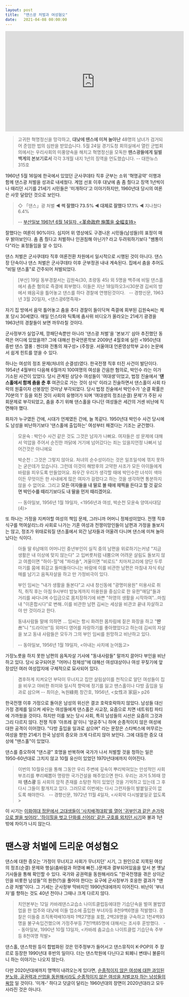 ```yaml
---
layout: post
title:  "땐스광 처벌과 여성혐오"
date:   2021-04-08 00:00:00
---
```

<iframe width="560" height="315" src="https://www.youtube.com/embed/oSL40RVIE1w" title="YouTube video player" frameborder="0" allow="accelerometer; autoplay; clipboard-write; encrypted-media; gyroscope; picture-in-picture" allowfullscreen></iframe>

> 고귀한 혁명정신을 망각하고, **대낮에 땐스에 미쳐 놀아난** 48명의 남녀가 검거되어 준엄한 법의 심판을 받았습니다.
> 5월 24일 경기도청 회의실에서 열린 군법회의에서는 우리사회의 미풍양속을 해치고 혁명정신을 모독한 **땐스광들에게 일벌백계의 본보기로서** 각각 3개월 내지 1년의 징역을 언도했습니다.
> -- 대한뉴스 315호

1960년 5월 16일에 한국에서 있었던 군사쿠데타 직후 군부는 소위 '혁명공약' 이행과 함께 댄스광 처벌을 성과로 내세웠다. 계엄 선포 이후 대낮에 춤 좀 췄다고 징역 1년씩이나 때리던 시기를 21세기 시민들은 '미개하다'고 이야기하지만, 1960년대 당시의 여론은 사뭇 달랐던 것으로 보인다.

> ◇ 「댄스」광 처벌 **◀ 썩 잘했다 73.5% ◀ 대체로 잘했다 17.1%** ◀ 지나쳤다 6.4%
> 
> -- [부산일보 1961년 6월 14일자, &lt;革命政府 施策을 全幅支持&gt;](http://www.busan.com/view/busan/view.php?code=19610614000001)

잘했다는 여론이 90%이다. 심지어 위 영상에도 구경나온 시민들(남성들)의 표정이 매우 밝아보인다. 
춤 좀 췄다고 처벌하나 인권침해 아닌가? 라고 두려워하기보다 "쌤통이다"라는 표정들임을 알 수 있다.

댄스 처벌은 군사쿠데타 직후 여론전환 차원에서 일시적으로 시행된 것이 아니다. 댄스장 단속이나 댄스 처벌은 군사쿠데타 이후 군부정권 내내 계속된다. 집에서 춤을 추어도 "비밀 댄스홀"로 간주되어 처벌되었다.

> [부산] 19일 동부경찰서는 김원숙(30, 초량동 45) 외 5명을 백주에 비밀 댄스홀에서 춤춘 혐의로 즉결에 회부했다.
> 이들은 지난 18일하오3시30분경 김씨의 방에서 왜음곡을 틀어놓고 댄스를 하다 경찰에 연행된것이다.
> &nbsp;
> -- 경향신문, 1963년 3월 20일자, &lt;댄스광6명즉재&gt;

자기 집 방에서 음악 틀어놓고 춤을 추다 경찰이 들이닥쳐 즉결에 회부된 김원숙씨는 체포 당시 30세였다. 매일 인스타와 틱톡에 춤사위 비디오가 올라오는 21세기 광경을 1963년의 경찰들이 보면 까무라칠 것이다.

군사정부가 실업구제, 깡패단속뿐만 아니라 '댄스광 처벌'을 '본보기' 삼아 추진했던 동력은 어디에 있었을까? 그에 대해선 한국언론학보 2009년 4월호에 실린 <1950년대 중반 댄스 열풍 : 젠더와 전통의 재구성> (주창윤. 서울여대 언론영상학부 교수) 논문에서 쉽게 힌트를 얻을 수 있다. 

하나는 여성의 정조 문제(처녀의 순결성)였다. 한국전쟁 직후 터진 사건이 발단이다. 1954년 4월부터 다음해 6월까지 100여명의 여성을 간음한 혐의로, 박인수 라는 이가 기소된 사건이 있었다. 당시 관계된 상당수 여성들이 '여대생'이었고, 법정 진술에서 '**댄스홀에서 함께 춤을 춘 후** 여관으로 가는 것이 상식' 이라고 진술하면서 댄스홀이 사회 타락의 원흉이자 선봉장인 것마냥 부각되었다. 당시 법정 진술에서 박인수가 '순결 확률은 70분의 1' 등을 외친 것이 사회의 유행어가 되며 '여대생의 정조(순결) 문제'가 주된 사회문제로 부각되었고, 춤을 추기 위해 댄스홀을 다니던 여성들은 세간의 거센 비난에 직면해야 했다.

화자가 누구였든 간에, 시대가 언제였든 간에, 늘 똑같다. 1950년대 박인수 사건 당시에도 남성을 비난하기보다 '댄스홀에 출입하는' 여성부터 패겠다는 기조는 굳건했다. 

> 모윤숙 : 박인수 사건 같은 것도 그것은 남자가 나뻐요. 여자들은 성 문제에 대해서 억압을 주어서 순진한 까닭에 거기에 넘어갔다는 죄는 있을지언정 나뻐서 넘어간것은 아니에요
> 
> 박순천 : 그것은 그렇지 않아요. 처녀의 순수성이라는 것은 일조일석에 꺾지 못하는 굳은데가 있습니다. 그런데 이것이 해방후의 고약한 사조가 모든 아이들에게 바람을 피우도록 만들었어요. 좌우간 우리가 생각할 때에 박인수란 녀석이 색마이든 무엇이든 한 사내에게 많은 여자가 걸렸다고 하는 것을 생각하면 통분하지 않을 수 없어요. 그리고 **모든 여자들을 내 딸로 볼 때에 채찍을 든다고 할 것 같으면 박인수를 때리기보다도 내 딸을 먼저 때리겠어요.**
>
> -- 동아일보, 1956년 1월 19일자, &lt;1956년과 여성, 박순천 모윤숙 양여사대담(4)&gt;

또 하나는 가정을 지켜야할 여성의 책임 문제, 그러니까 어머니 정체성이었다.  전쟁 직후 식구를 먹여살리느라 사회로 나가는 기혼 여성과 전쟁미망인들이 남편과 가정을 돌보지는 않고, 정조가 위태로워질 댄스홀에서 외간 남자들과 어울려 다니며 댄스에 미쳐 놀아났다는 식이다. 

> 아들 딸 6남매의 어머니인 중년부인이 실직 중의 남편을 위로하기는커녕 "지금 생활은 내 이상에 맞지 않는다" 고 입버릇처럼 내뿜으며 어려운 살림도 돌보지 않고 여름이면 "하이-힐"에 "파라솔", 겨울이면 "비로드" 치마저고리에 양단 두루마기를 뭄에 휘감고 들떠돌아다니는 바람에 이를 비관한 남편은 마침내 자식 6남매를 남기고 음독자살을 하고 만 가정비극이 있다.
>
> 부인 임씨는 "내가 생활을 돌본다"고 시내 창신동에 "광명미용원" 미용사로 취직, 취직 후는 아침 9시부터 밤늦게까지 미용원을 중심으로 한 유한"매담"들과 거리를 싸다니며 수입금으로 몸치장하기에 바쁜 "허영의 생활을 시작하여"...마침내 "이혼합시다"로 변해..이를 비관한 남편 김씨는 세상을 비관코 끝내 자살하고야 만 것이라고 한다.
> 
> 동내사람들 말에 의하면 ... 임씨는 항시 화려한 몸차림에 짙은 화장을 하고 "**딴쓰**"니 "드라이브"등 외마디 영어를 자랑하기를 좋아했었다고 하는데 김씨의 자살을 보고 동내 사람들은 모두가 그의 부인 임씨를 원망하고 비난하고 있다. 
> 
> -- 동아일보, 1956년 1월 19일자, &lt;아내는 사치에 눈어둡고&gt;

가장노릇을 하지 못한 남편의 음독자살 기사에 "동내사람들" 말까지 끌어다 부인을 비난하고 있다. 당시 요구되어온 "어머니 정체성"에 대해선 여성대상이나 여성 꾸짖기에 앞장섰던 여러 여성잡지에 구체적으로 묘사되어 있다.

> 겸후하게 지켜오던 부덕이 무너지고 집안 살림살이를 천직으로 알던 여성들이 집을 비우고 야비한 취미와 일시적 향락에 정기를 잃고 땐스홀이나 다방 출입을 일과로 삼으며
> -- 최이순, 녹원綠苑 창간호, 1956년, &lt;女性과 家庭&gt; p26

한국전쟁 이후 가정으로 돌아온 남성의 위신은 결코 호락호락하지 않았다. 남성들 대신 가정 경제를 일으켜 세우는 여성들에게 댄스홀은 사교장, 요즘으로 치면 네트워킹 파티에 가까웠을 것이다. 하지만 이를 보는 당시 사회, 특히 남성들의 시선은 요즘의 그것과 그리 다르지 않다. 전쟁 직후 '아프레 걸'이니 '양공주'니 하며 순종적이지 않은 여성에 대한 공격이 이어졌다. "다방 출입을 일과로 삼으며" 라는 문장은 스타벅스에 머무르는 여성을 향한 21세기 한국 남성의 증오와 크게 다르지 않아 보인다. 그에 대등한 증오 대상에 "땐스홀"이 있었다.

댄스를 증오하여 "댄스광" 호명을 반복하며 국가가 나서 처벌할 것을 청하는 일은 1950-60년대로 그치지 않고 10월 유신이 있었던 1970년대에까지 이어진다.

> 이번의 10월유신을 통해 그동안 우리 주변에 깊숙이 뿌리박혀있는 만성적인 사회부조리를 뿌리째뽑아 명랑한 국가건설을 해주었으면 한다. 우리는 과거 5.16때 깡패 **댄스광** 등 사회의 암적 존재를 소탕한 적이 있었던 것을 기억하고 있는데 그 후 다시 그들이 활개치고 있다. 그러므로 이번에는 다시 그런자들이 발붙일곳이 없도록 해야한다.
> &nbsp;
> -- 경향신문, 1972년 11월 4일자, &lt;사회악 다시발붙일곳 없도록&gt;

이 시기는 [이화여대 정문에서 고대생들이 '사치배격대회'를 열어 '귀부인과 같은 손가락으로 쌀을 씻어라', '하이힐을 벗고 단화를 신어라' 같은 구호를 외치던 시기](https://thepin.ch/knowledge/mr7a/stop-beating-ewha)와 불과 1년밖에 차이가 나지 않는다.

# 땐스광 처벌에 드리운 여성혐오

댄스에 대한 증오는 '가정이 무너지고 사회가 무너지던' 시기, 그 원인으로 지목된 여성의 정조(순결) 문제와 행실(춤바람과 허영에 빠진..)문제과 결부되어있음을 앞서 본 옛날 기사들을 통해 확인할 수 있다. 국가와 공권력을 동원해서라도 "한국전쟁을 겪은 상이군인을 비롯한 남성들"의 원한(?)을 풀어야 한다는 요구에 군사정부가 호응한 결과가 "땐스광 처벌"이다. 그 기세는 군사정부 막바지인 1990년대에까지 이어진다. 비난이 '부녀자'를 향하는 것도 40년 전이나 그때나 크게 다르지 않다.

> 치안본부는 12일 카바레댄스교습소 나이트클럽등에대한 기습단속을 벌여 불법영업을 한 업주와 대낮에 이들 업소에 출입한 부녀자등 8천9백6명을 적발했다.
> 경찰은 이들중 조직폭력배10개파 1백27명을 포함, 2백28명을 구속하고 1천4백93명을 불구속입건했으며 가정주부등 7천1백85명에 대해서는 조사후 훈방했다.
> &nbsp;
> -- 동아일보, 1990년 10월 13일자, &lt;카바레 춤교습소 나이트클럽 기습단속 주부등 8천여명 적발&gt;

댄스홀, 댄스학원 등이 합법화된 것은 민주정부가 들어서고 댄스뮤직이 K-POP의 주 장르로 등장한 1990년대 후반의 일이다. 더는 댄스학원에 다닌다고 퇴폐니 변태니 불륜이니 하는 이야기는 나오지 않는다. 

다만 2020년대에까지 명맥이 내려오는게 있다면, [순종적이지 않은 여성에 대한 과잉된 분노와, 공권력과 산업을 동원해서라도 순종적이지 않은 여성을 처벌코자 하는 남성들의 욕망](https://thepin.ch/think/mfbh9d/tokyo-idols-and-male-otaku) 일 것이다. '미개-' 하다고 덧글이 달리는 1960년대의 장면이 2020년대라고 모두 사라진 것은 아니다.

